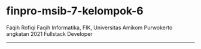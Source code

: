 # finpro-msib-7-kelompok-6

Faqih Rofiqi
Faqih
Informatika, FIK, Universitas Amikom Purwokerto angkatan 2021
Fullstack Developer

____________________________________________________________________________
